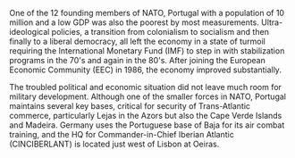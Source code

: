 One of the 12 founding members of NATO, Portugal with a population of 10
million and a low GDP was also the poorest by most measurements.
Ultra-ideological policies, a transition from colonialism to socialism
and then finally to a liberal democracy, all left the economy in a state
of turmoil requiring the International Monetary Fund (IMF) to step in
with stabilization programs in the 70's and again in the 80's. After
joining the European Economic Community (EEC) in 1986, the economy
improved substantially.

The troubled political and economic situation did not leave much room
for military development. Although one of the smaller forces in NATO,
Portugal maintains several key bases, critical for security of
Trans-Atlantic commerce, particularly Lejas in the Azors but also the
Cape Verde Islands and Madeira. Germany uses the Portuguese base of Baja
for its air combat training, and the HQ for Commander-in-Chief Iberian
Atlantic (CINCIBERLANT) is located just west of Lisbon at Oeiras.
